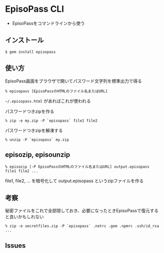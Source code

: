 # EpisoPass CLI

- EpisoPassをコマンドラインから使う

## インストール

    $ gem install episopass

## 使い方

EpisoPass画面をブラウザで開いてパスワード文字列を標準出力で得る

    % episopass [EpisoPassのHTMLのファイル名またはURL]

`~/.episopass.html` があればこれが使われる


パスワードつきzipを作る

    % zip -e my.zip -P `episopass` file1 file2

パスワードつきzipを解凍する

    % unzip -P `episopass` my.zip

## episozip, episounzip

    % episozip [-P EpisoPassのHTMLのファイル名またはURL] output.episopass file1 file2 ...

file1, file2, ... を暗号化して output.episopass というzipファイルを作る

## 考察

秘密ファイルをこれで全部隠しておき、必要になったときEpisoPassで復元すると良いかもしれない

    % zip -e secretfiles.zip -P `episopass` .netrc .gem .npmrc .ssh/id_rsa ...

## Issues

